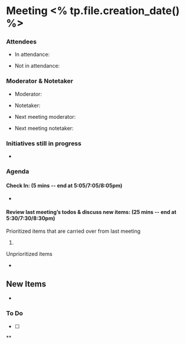 # Meeting <% tp.file.creation_date() %> 

### Attendees

-   In attendance: 
    
-   Not in attendance: 
    

### Moderator & Notetaker

-   Moderator: 
    
-   Notetaker: 
    
-   Next meeting moderator: 
    
-   Next meeting notetaker: 
    

### Initiatives still in progress

-     
    

### Agenda

#### Check In: (5 mins -- end at 5:05/7:05/8:05pm)

-     
    

#### Review last meeting’s todos & discuss new items: (25 mins -- end at 5:30/7:30/8:30pm)

Prioritized items that are carried over from last meeting

1.    
    

  

Unprioritized items

-     
    

## New Items

-     
    

### To Do

- [ ]     
    

**